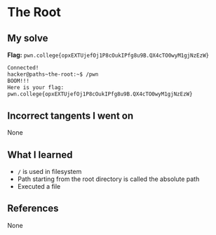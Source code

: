 # The Root

## My solve
**Flag:** `pwn.college{opxEXTUjefOj1P8cOukIPfg8u9B.QX4cTO0wyM1gjNzEzW}`


```bash
Connected!
hacker@paths~the-root:~$ /pwn
BOOM!!!
Here is your flag:
pwn.college{opxEXTUjefOj1P8cOukIPfg8u9B.QX4cTO0wyM1gjNzEzW}
```

## Incorrect tangents I went on
None

## What I learned
- `/` is used in filesystem
- Path starting from the root directory is called the absolute path
- Executed a file

## References 
None
